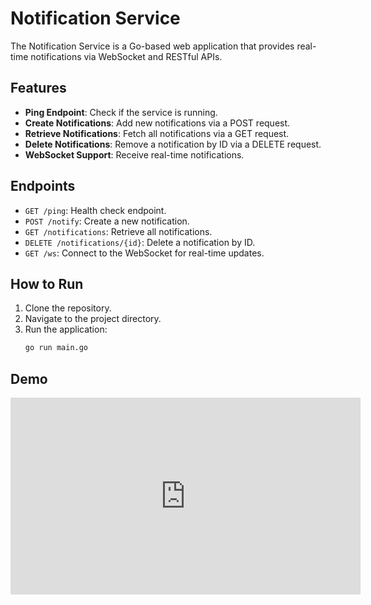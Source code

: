 # Notification Service

The Notification Service is a Go-based web application that provides real-time notifications via WebSocket and RESTful APIs.

## Features

- **Ping Endpoint**: Check if the service is running.
- **Create Notifications**: Add new notifications via a POST request.
- **Retrieve Notifications**: Fetch all notifications via a GET request.
- **Delete Notifications**: Remove a notification by ID via a DELETE request.
- **WebSocket Support**: Receive real-time notifications.

## Endpoints

- `GET /ping`: Health check endpoint.
- `POST /notify`: Create a new notification.
- `GET /notifications`: Retrieve all notifications.
- `DELETE /notifications/{id}`: Delete a notification by ID.
- `GET /ws`: Connect to the WebSocket for real-time updates.

## How to Run

1. Clone the repository.
2. Navigate to the project directory.
3. Run the application:
   ```bash
   go run main.go

## Demo

<iframe width="560" height="315" src="https://www.youtube.com/embed/VIDEO_ID" frameborder="0" allowfullscreen></iframe>
